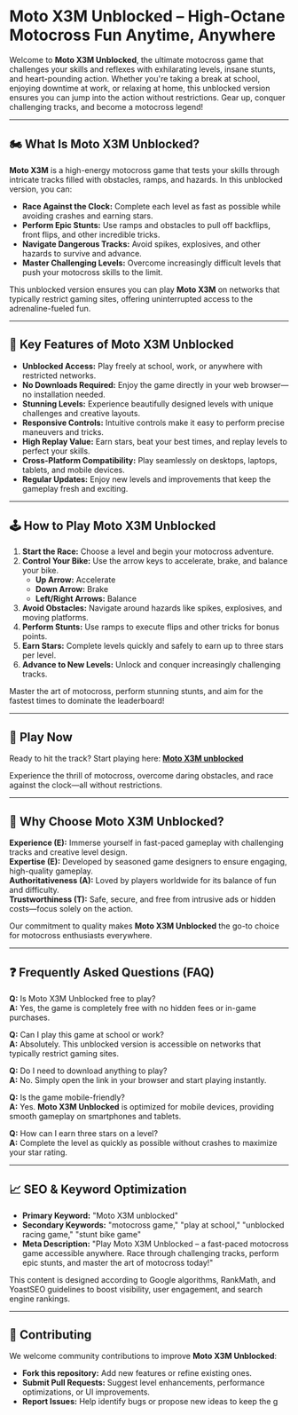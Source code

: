 # Moto X3M Unblocked – High-Octane Motocross Fun Anytime, Anywhere

Welcome to **Moto X3M Unblocked**, the ultimate motocross game that challenges your skills and reflexes with exhilarating levels, insane stunts, and heart-pounding action. Whether you're taking a break at school, enjoying downtime at work, or relaxing at home, this unblocked version ensures you can jump into the action without restrictions. Gear up, conquer challenging tracks, and become a motocross legend!

---

## 🏍️ What Is Moto X3M Unblocked?

**Moto X3M** is a high-energy motocross game that tests your skills through intricate tracks filled with obstacles, ramps, and hazards. In this unblocked version, you can:

- **Race Against the Clock:** Complete each level as fast as possible while avoiding crashes and earning stars.
- **Perform Epic Stunts:** Use ramps and obstacles to pull off backflips, front flips, and other incredible tricks.
- **Navigate Dangerous Tracks:** Avoid spikes, explosives, and other hazards to survive and advance.
- **Master Challenging Levels:** Overcome increasingly difficult levels that push your motocross skills to the limit.

This unblocked version ensures you can play **Moto X3M** on networks that typically restrict gaming sites, offering uninterrupted access to the adrenaline-fueled fun.

---

## 🌟 Key Features of Moto X3M Unblocked

- **Unblocked Access:** Play freely at school, work, or anywhere with restricted networks.
- **No Downloads Required:** Enjoy the game directly in your web browser—no installation needed.
- **Stunning Levels:** Experience beautifully designed levels with unique challenges and creative layouts.
- **Responsive Controls:** Intuitive controls make it easy to perform precise maneuvers and tricks.
- **High Replay Value:** Earn stars, beat your best times, and replay levels to perfect your skills.
- **Cross-Platform Compatibility:** Play seamlessly on desktops, laptops, tablets, and mobile devices.
- **Regular Updates:** Enjoy new levels and improvements that keep the gameplay fresh and exciting.

---

## 🕹️ How to Play Moto X3M Unblocked

1. **Start the Race:** Choose a level and begin your motocross adventure.
2. **Control Your Bike:** Use the arrow keys to accelerate, brake, and balance your bike.
   - **Up Arrow:** Accelerate
   - **Down Arrow:** Brake
   - **Left/Right Arrows:** Balance
3. **Avoid Obstacles:** Navigate around hazards like spikes, explosives, and moving platforms.
4. **Perform Stunts:** Use ramps to execute flips and other tricks for bonus points.
5. **Earn Stars:** Complete levels quickly and safely to earn up to three stars per level.
6. **Advance to New Levels:** Unlock and conquer increasingly challenging tracks.

Master the art of motocross, perform stunning stunts, and aim for the fastest times to dominate the leaderboard!

---

## 🔗 Play Now

Ready to hit the track? Start playing here: **[Moto X3M unblocked](https://motox3m.pro/)**

Experience the thrill of motocross, overcome daring obstacles, and race against the clock—all without restrictions.

---

## 🧭 Why Choose Moto X3M Unblocked?

**Experience (E):** Immerse yourself in fast-paced gameplay with challenging tracks and creative level design.  
**Expertise (E):** Developed by seasoned game designers to ensure engaging, high-quality gameplay.  
**Authoritativeness (A):** Loved by players worldwide for its balance of fun and difficulty.  
**Trustworthiness (T):** Safe, secure, and free from intrusive ads or hidden costs—focus solely on the action.

Our commitment to quality makes **Moto X3M Unblocked** the go-to choice for motocross enthusiasts everywhere.

---

## ❓ Frequently Asked Questions (FAQ)

**Q:** Is Moto X3M Unblocked free to play?  
**A:** Yes, the game is completely free with no hidden fees or in-game purchases.

**Q:** Can I play this game at school or work?  
**A:** Absolutely. This unblocked version is accessible on networks that typically restrict gaming sites.

**Q:** Do I need to download anything to play?  
**A:** No. Simply open the link in your browser and start playing instantly.

**Q:** Is the game mobile-friendly?  
**A:** Yes. **Moto X3M Unblocked** is optimized for mobile devices, providing smooth gameplay on smartphones and tablets.

**Q:** How can I earn three stars on a level?  
**A:** Complete the level as quickly as possible without crashes to maximize your star rating.

---

## 📈 SEO & Keyword Optimization

- **Primary Keyword:** "Moto X3M unblocked"  
- **Secondary Keywords:** "motocross game," "play at school," "unblocked racing game," "stunt bike game"  
- **Meta Description:** "Play Moto X3M Unblocked – a fast-paced motocross game accessible anywhere. Race through challenging tracks, perform epic stunts, and master the art of motocross today!"

This content is designed according to Google algorithms, RankMath, and YoastSEO guidelines to boost visibility, user engagement, and search engine rankings.

---

## 🔧 Contributing

We welcome community contributions to improve **Moto X3M Unblocked**:

- **Fork this repository:** Add new features or refine existing ones.
- **Submit Pull Requests:** Suggest level enhancements, performance optimizations, or UI improvements.
- **Report Issues:** Help identify bugs or propose new ideas to keep the g
